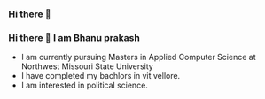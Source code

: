 ### Hi there 👋

### Hi there 👋 I am Bhanu prakash
- I am currently pursuing Masters in Applied Computer Science at Northwest Missouri State University<br>
- I have completed my bachlors in vit vellore.<br>
- I am interested in political science.
  
